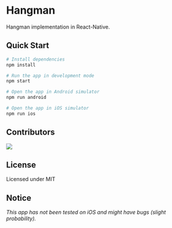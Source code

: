 # Hangman

Hangman implementation in React-Native.

## Quick Start

```bash
# Install dependencies
npm install

# Run the app in development mode
npm start

# Open the app in Android simulator
npm run android

# Open the app in iOS simulator
npm run ios
```

## Contributors

<a href="https://github.com/Mohammadreza99A">
  <img src="https://github.com/mohammadreza99a.png?size=50">
</a>

## License

Licensed under MIT

## Notice

_This app has not been tested on iOS and might have bugs (slight probability)._
